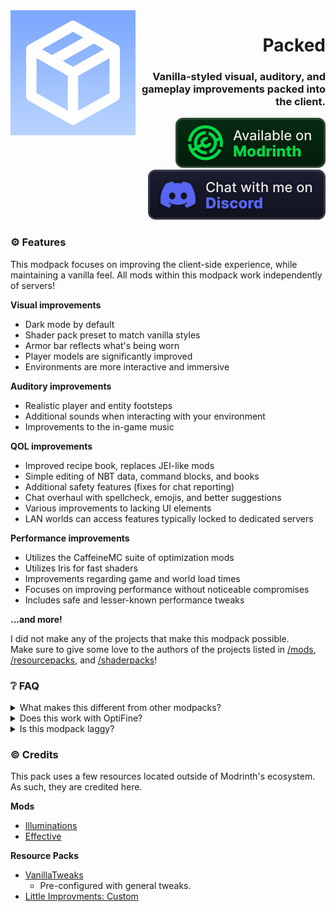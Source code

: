 [Modrinth]: https://modrinth.com/modpack/packed
[Modrinth Downloads Badge]: https://raw.githubusercontent.com/intergrav/devins-badges/v2/assets/cozy/available/modrinth_vector.svg
[Support]: https://encode42.dev/support
[Support Badge]: https://raw.githubusercontent.com/intergrav/devins-badges/v2/assets/cozy/social/discord-singular_vector.svg

<img src=".github/assets/badge-lq.png" align="left" id="header">
<div align="right">

# Packed
### Vanilla-styled visual, auditory, and gameplay improvements packed into the client.

[![Modrinth Downloads Badge]][Modrinth] [![Support Badge]][Support]
</div>

### ⚙️ Features
This modpack focuses on improving the client-side experience, while maintaining a vanilla feel. All mods within this modpack work independently of servers!

**Visual improvements**
- Dark mode by default
- Shader pack preset to match vanilla styles
- Armor bar reflects what's being worn
- Player models are significantly improved
- Environments are more interactive and immersive

**Auditory improvements**
- Realistic player and entity footsteps
- Additional sounds when interacting with your environment
- Improvements to the in-game music

**QOL improvements**
- Improved recipe book, replaces JEI-like mods
- Simple editing of NBT data, command blocks, and books
- Additional safety features (fixes for chat reporting)
- Chat overhaul with spellcheck, emojis, and better suggestions
- Various improvements to lacking UI elements
- LAN worlds can access features typically locked to dedicated servers

**Performance improvements**
- Utilizes the CaffeineMC suite of optimization mods
- Utilizes Iris for fast shaders
- Improvements regarding game and world load times
- Focuses on improving performance without noticeable compromises
- Includes safe and lesser-known performance tweaks

**...and more!**

I did not make any of the projects that make this modpack possible.  
Make sure to give some love to the authors of the projects listed in [/mods](https://github.com/Encode42/Packed/tree/main/mods), [/resourcepacks](https://github.com/Encode42/Packed/tree/main/resourcepacks), and [/shaderpacks](https://github.com/Encode42/Packed/tree/main/shaderpacks)!

### ❔ FAQ
<details>
<summary>
What makes this different from other modpacks?
</summary>

Packed aims to keep to the vanilla style, while still providing improvements.

For example, the provided shaderpack options don't make your game look like the latest AAA game release.
Instead, the shadows are pixelated, and effects aren't blown out of proportion. The visuals are still amazing, while sticking to "Minecraft".

This also strives to achieve consistency between every element of the game. Information about enchanted books aren't included in the book's lore, rather contained *within* the book itself! Rather than using a mod such as JEI to list recipes, the recipe book is improved with many of the features from said mods.

There are many more tweaks and improvements in this modpack that follow this design style. Consistency is the primary goal of this project!
</details>

<details>
<summary>
Does this work with OptiFine?
</summary>

No. Nor is this fully* compatible with OptiFine resource packs. Packed modpack uses Sodium, Iris, etc.

* Packed includes a few mods that add resource pack features from OptiFine, such as Continuity and CIT-resewn, but Packed itself doesn't aim to be fully OptiFine-compatible.
</details>

<details>
<summary>
Is this modpack laggy?
</summary>

Packed isn't laggy. *However*, it won't be as performant as other modpacks such as [Simply Optimized](https://modrinth.com/modpack/sop) or [Fabulously Optimized](https://modrinth.com/modpack/fabulously-optimized). This is due to the amount of visual, auditory, and gameplay-enhancing mods in this pack.

The aforementioned modpacks focus purely on squeezing as much performance out of Minecraft as possible, while Packed aims to enhance the client's experience. If your computer struggles running this modpack, give the modpacks listed above a try!
</details>

### ©️ Credits
This pack uses a few resources located outside of Modrinth's ecosystem. As such, they are credited here.

**Mods**
- [Illuminations](https://github.com/ladysnake/illuminations)
- [Effective](https://github.com/Ladysnake/Effective)

**Resource Packs**  
- [VanillaTweaks](https://vanillatweaks.net/)
  - Pre-configured with general tweaks.
- [Little Improvments: Custom](https://littleimprovements-custom.tk/)
